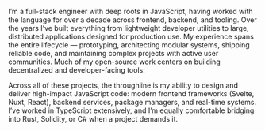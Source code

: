 
<!--
**InfamousVague/InfamousVague** is a ✨ _special_ ✨ repository because its `README.md` (this file) appears on your GitHub profile.

Here are some ideas to get you started:

- 🔭 I’m currently working on ...
- 🌱 I’m currently learning ...
- 👯 I’m looking to collaborate on ...
- 🤔 I’m looking for help with ...
- 💬 Ask me about ...
- 📫 How to reach me: ...
- 😄 Pronouns: ...
- ⚡ Fun fact: ...
-->

I’m a full-stack engineer with deep roots in JavaScript, having worked with the language for over a decade across frontend, backend, and tooling. Over the years I’ve built everything from lightweight developer utilities to large, distributed applications designed for production use. My experience spans the entire lifecycle — prototyping, architecting modular systems, shipping reliable code, and maintaining complex projects with active user communities.
Much of my open-source work centers on building decentralized and developer-facing tools:



Across all of these projects, the throughline is my ability to design and deliver high-impact JavaScript code: modern frontend frameworks (Svelte, Nuxt, React), backend services, package managers, and real-time systems. I’ve worked in TypeScript extensively, and I’m equally comfortable bridging into Rust, Solidity, or C# when a project demands it.
